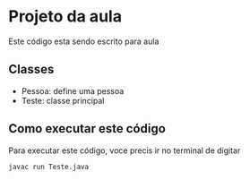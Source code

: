 # Projeto da aula

Este código esta sendo escrito para aula

## Classes

- Pessoa: define uma pessoa
- Teste: classe principal

## Como executar este código

Para executar este código, voce precis ir no terminal de digitar

```
javac run Teste.java
```

